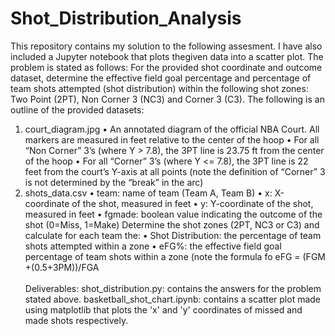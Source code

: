 # Shot_Distribution_Analysis
This repository contains my solution to the following assesment. I have also included a Jupyter notebook that plots thegiven data into a scatter plot. The problem is stated as follows:
For the provided shot coordinate and outcome dataset, determine the effective field goal
percentage and percentage of team shots attempted (shot distribution)
within the following shot zones: Two Point (2PT), Non Corner 3 (NC3) and Corner 3 (C3).
The following is an outline of the provided datasets:
1) court_diagram.jpg
• An annotated diagram of the official NBA Court. All markers are measured in feet relative
to the center of the hoop
• For all “Non Corner” 3’s (where Y > 7.8), the 3PT line is 23.75 ft from the center of the hoop
• For all “Corner” 3’s (where Y <= 7.8), the 3PT line is 22 feet from the court’s Y-axis at all
points (note the definition of “Corner” 3 is not determined by the “break” in the arc)
2) shots_data.csv
• team: name of team (Team A, Team B)
• x: X-coordinate of the shot, measured in feet
• y: Y-coordinate of the shot, measured in feet
• fgmade: boolean value indicating the outcome of the shot (0=Miss, 1=Make)
Determine the shot zones (2PT, NC3 or C3) and calculate for each team the:
• Shot Distribution: the percentage of team shots attempted within a zone
• eFG%: the effective field goal percentage of team shots within a zone (note the formula fo eFG = (FGM +(0.5+3PM))/FGA
<br><br>Deliverables:
shot_distribution.py: contains the answers for the problem stated above.
basketball_shot_chart.ipynb: contains a scatter plot made using matplotlib that plots the 'x' and 'y' coordinates of missed and made shots respectively. 
